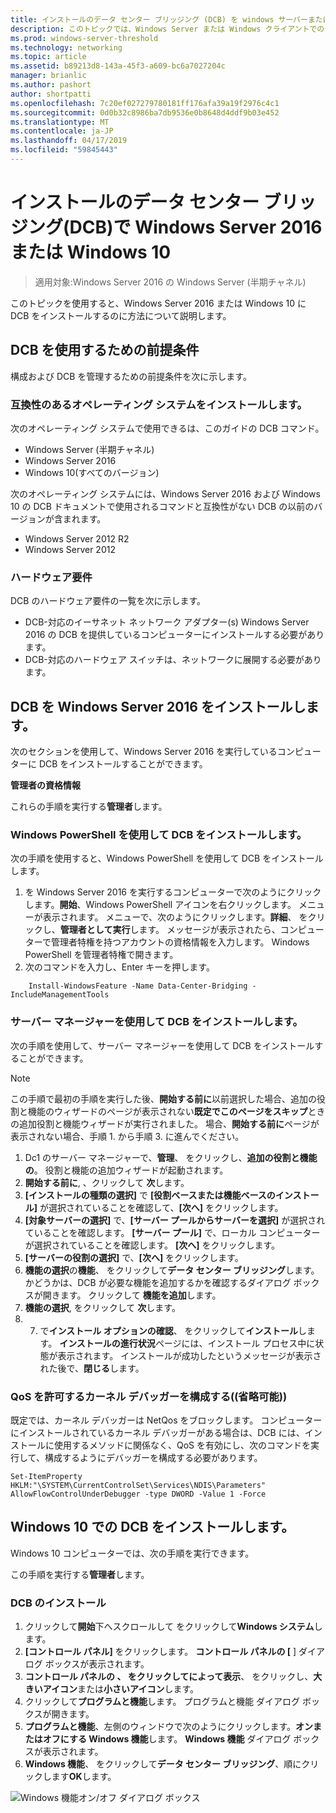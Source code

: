 ```yaml
---
title: インストールのデータ センター ブリッジング (DCB) を windows サーバーまたはクライアント
description: このトピックでは、Windows Server または Windows クライアントでのデータ センター ブリッジングをインストールする方法について説明します。
ms.prod: windows-server-threshold
ms.technology: networking
ms.topic: article
ms.assetid: b89213d8-143a-45f3-a609-bc6a7027204c
manager: brianlic
ms.author: pashort
author: shortpatti
ms.openlocfilehash: 7c20ef027279780181ff176afa39a19f2976c4c1
ms.sourcegitcommit: 0d0b32c8986ba7db9536e0b8648d4ddf9b03e452
ms.translationtype: MT
ms.contentlocale: ja-JP
ms.lasthandoff: 04/17/2019
ms.locfileid: "59845443"
---
```

# <a name="install-data-center-bridging-dcb-in-windows-server-2016-or-windows-10"></a>インストールのデータ センター ブリッジング\(DCB\)で Windows Server 2016 または Windows 10

>適用対象:Windows Server 2016 の Windows Server (半期チャネル)

このトピックを使用すると、Windows Server 2016 または Windows 10 に DCB をインストールするのに方法について説明します。

## <a name="prerequisites-for-using-dcb"></a>DCB を使用するための前提条件

構成および DCB を管理するための前提条件を次に示します。

### <a name="install-a-compatible-operating-system"></a>互換性のあるオペレーティング システムをインストールします。

次のオペレーティング システムで使用できるは、このガイドの DCB コマンド。

- Windows Server (半期チャネル)
- Windows Server 2016
- Windows 10\(すべてのバージョン\)

次のオペレーティング システムには、Windows Server 2016 および Windows 10 の DCB ドキュメントで使用されるコマンドと互換性がない DCB の以前のバージョンが含まれます。

- Windows Server 2012 R2
- Windows Server 2012

###  <a name="hardware-requirements"></a>ハードウェア要件

DCB のハードウェア要件の一覧を次に示します。

- DCB\-対応のイーサネット ネットワーク アダプター\(s\) Windows Server 2016 の DCB を提供しているコンピューターにインストールする必要があります。
- DCB\-対応のハードウェア スイッチは、ネットワークに展開する必要があります。


## <a name="install-dcb-in-windows-server-2016"></a>DCB を Windows Server 2016 をインストールします。

次のセクションを使用して、Windows Server 2016 を実行しているコンピューターに DCB をインストールすることができます。

**管理者の資格情報**

これらの手順を実行する**管理者**します。

### <a name="install-dcb-using-windows-powershell"></a>Windows PowerShell を使用して DCB をインストールします。

次の手順を使用すると、Windows PowerShell を使用して DCB をインストールします。

1. を Windows Server 2016 を実行するコンピューターで次のようにクリックします。**開始**、Windows PowerShell アイコンを右クリックします。 メニューが表示されます。 メニューで、次のようにクリックします。**詳細**、 をクリックし、**管理者として実行**します。 メッセージが表示されたら、コンピューターで管理者特権を持つアカウントの資格情報を入力します。 Windows PowerShell を管理者特権で開きます。
2. 次のコマンドを入力し、Enter キーを押します。

````
    Install-WindowsFeature -Name Data-Center-Bridging -IncludeManagementTools
````

### <a name="install-dcb-using-server-manager"></a>サーバー マネージャーを使用して DCB をインストールします。

次の手順を使用して、サーバー マネージャーを使用して DCB をインストールすることができます。

>[!NOTE]
>この手順で最初の手順を実行した後、**開始する前に**以前選択した場合、追加の役割と機能のウィザードのページが表示されない**既定でこのページをスキップ**ときの追加役割と機能ウィザードが実行されました。 場合、**開始する前に**ページが表示されない場合、手順 1. から手順 3. に進んでください。

1. Dc1 のサーバー マネージャーで、**管理**、 をクリックし、**追加の役割と機能の**。 役割と機能の追加ウィザードが起動されます。
2. **開始する前に**, 、クリックして **次**します。
3. **[インストールの種類の選択]** で **[役割ベースまたは機能ベースのインストール]** が選択されていることを確認して、**[次へ]** をクリックします。
4. **[対象サーバーの選択]** で、**[サーバー プールからサーバーを選択]** が選択されていることを確認します。 **[サーバー プール]** で、ローカル コンピューターが選択されていることを確認します。 **[次へ]** をクリックします。
5. **[サーバーの役割の選択]** で、**[次へ]** をクリックします。
6. **機能の選択**の**機能**、 をクリックして**データ センター ブリッジング**します。 かどうかは、DCB が必要な機能を追加するかを確認するダイアログ ボックスが開きます。 クリックして **機能を追加**します。
7. **機能の選択**, をクリックして **次**します。 
8. 7. で**インストール オプションの確認**、 をクリックして**インストール**します。 **インストールの進行状況**ページには、インストール プロセス中に状態が表示されます。 インストールが成功したというメッセージが表示された後で、**閉じる**します。

### <a name="configure-the-kernel-debugger-to-allow-qos-optional"></a>QoS を許可するカーネル デバッガーを構成する\((省略可能)\)

 既定では、カーネル デバッガーは NetQos をブロックします。 コンピューターにインストールされているカーネル デバッガーがある場合は、DCB には、インストールに使用するメソッドに関係なく、QoS を有効にし、次のコマンドを実行して、構成するようにデバッガーを構成する必要があります。

````
Set-ItemProperty HKLM:"\SYSTEM\CurrentControlSet\Services\NDIS\Parameters" AllowFlowControlUnderDebugger -type DWORD -Value 1 -Force
````

## <a name="install-dcb-in-windows-10"></a>Windows 10 での DCB をインストールします。

Windows 10 コンピューターでは、次の手順を実行できます。

この手順を実行する**管理者**します。

### <a name="install-dcb"></a>DCB のインストール

1. クリックして**開始**下へスクロールして をクリックして**Windows システム**します。
2. **[コントロール パネル]** をクリックします。 **コントロール パネルの [** ] ダイアログ ボックスが表示されます。
3. **コントロール パネルの **、 をクリックして**によって表示**、 をクリックし、**大きいアイコン**または**小さいアイコン**します。
4. クリックして**プログラムと機能**します。 プログラムと機能 ダイアログ ボックスが開きます。
5. **プログラムと機能**、左側のウィンドウで次のようにクリックします。**オンまたはオフにする Windows 機能**します。 **Windows 機能** ダイアログ ボックスが表示されます。
6. **Windows 機能**、 をクリックして**データ センター ブリッジング**、順にクリックします**OK**します。

![Windows 機能オン/オフ ダイアログ ボックス](../../media/Dcb-Scripting/Dcb-Scripting.jpg)


